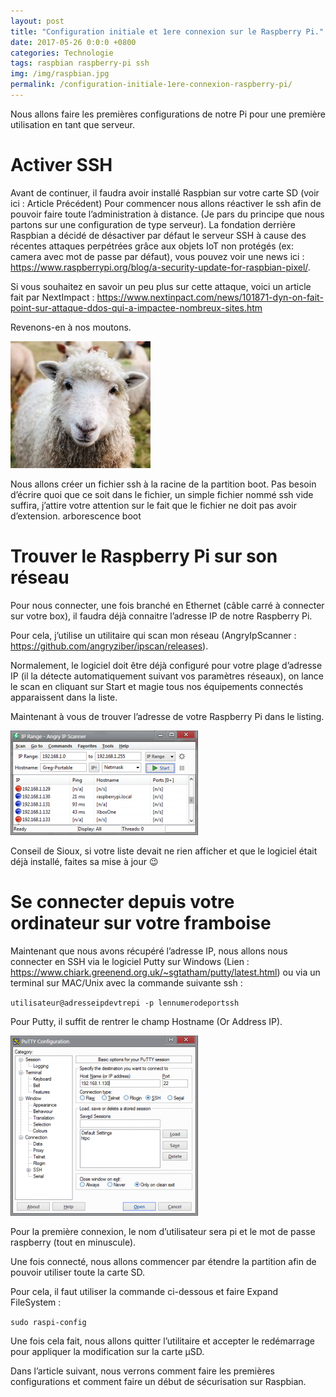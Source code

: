 ```yaml
---
layout: post
title: "Configuration initiale et 1ere connexion sur le Raspberry Pi."
date: 2017-05-26 0:0:0 +0800
categories: Technologie
tags: raspbian raspberry-pi ssh
img: /img/raspbian.jpg
permalink: /configuration-initiale-1ere-connexion-raspberry-pi/
---
```

Nous allons faire les premières configurations de notre Pi pour une première utilisation en tant que serveur.

# Activer SSH

Avant de continuer, il faudra avoir installé Raspbian sur votre carte SD (voir ici : Article Précédent)
Pour commencer nous allons réactiver le ssh afin de pouvoir faire toute l’administration à distance. (Je pars du principe que nous partons sur une configuration de type serveur).
La fondation derrière Raspbian a décidé de désactiver par défaut le serveur SSH à cause des récentes attaques perpétrées grâce aux objets IoT non protégés (ex: camera avec mot de passe par défaut), vous pouvez voir une news ici : https://www.raspberrypi.org/blog/a-security-update-for-raspbian-pixel/.

Si vous souhaitez en savoir un peu plus sur cette attaque, voici un article fait par NextImpact : https://www.nextinpact.com/news/101871-dyn-on-fait-point-sur-attaque-ddos-qui-a-impactee-nombreux-sites.htm

Revenons-en à nos moutons.

![image mouton](img/mouton.jpg)

Nous allons créer un fichier ssh à la racine de la partition boot.
Pas besoin d’écrire quoi que ce soit dans le fichier, un simple fichier nommé ssh vide suffira, j’attire votre attention sur le fait que le fichier ne doit pas avoir d’extension.
arborescence boot

# Trouver le Raspberry Pi sur son réseau

Pour nous connecter, une fois branché en Ethernet (câble carré à connecter sur votre box), il faudra déjà connaitre l’adresse IP de notre Raspberry Pi.

Pour cela, j’utilise un utilitaire qui scan mon réseau (AngryIpScanner : https://github.com/angryziber/ipscan/releases).

Normalement, le logiciel doit être déjà configuré pour votre plage d’adresse IP (il la détecte automatiquement suivant vos paramètres réseaux), on lance le scan en cliquant sur Start et magie tous nos équipements connectés apparaissent dans la liste.

Maintenant à vous de trouver l’adresse de votre Raspberry Pi dans le listing.

![image angry](img/angry.png)

Conseil de Sioux, si votre liste devait ne rien afficher et que le logiciel était déjà installé, faites sa mise à jour 😉

# Se connecter depuis votre ordinateur sur votre framboise

Maintenant que nous avons récupéré l’adresse IP, nous allons nous connecter en SSH via le logiciel Putty sur Windows (Lien : https://www.chiark.greenend.org.uk/~sgtatham/putty/latest.html) ou via un terminal sur MAC/Unix avec la commande suivante ssh :

`utilisateur@adresseipdevtrepi -p lennumerodeportssh`

Pour Putty, il suffit de rentrer le champ Hostname (Or Address IP).

![image putty](img/putty.png)

Pour la première connexion, le nom d’utilisateur sera pi et le mot de passe raspberry (tout en minuscule).

Une fois connecté, nous allons commencer par étendre la partition afin de pouvoir utiliser toute la carte SD.

Pour cela, il faut utiliser la commande ci-dessous et faire Expand FileSystem :

`sudo raspi-config`

Une fois cela fait, nous allons quitter l’utilitaire et accepter le redémarrage pour appliquer la modification sur la carte µSD.

Dans l’article suivant, nous verrons comment faire les premières configurations et comment faire un début de sécurisation sur Raspbian.
